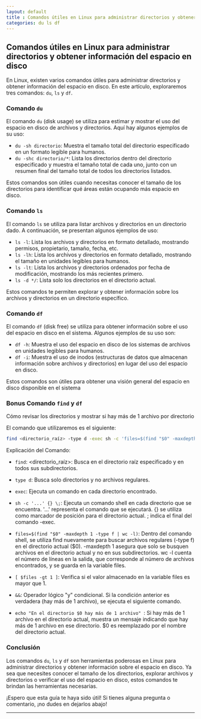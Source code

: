 ```yaml
---
layout: default
title : Comandos útiles en Linux para administrar directorios y obtener información del espacio en disco
categories: du ls df
---
```


## Comandos útiles en Linux para administrar directorios y obtener información del espacio en disco

En Linux, existen varios comandos útiles para administrar directorios y obtener información del espacio en disco. En este artículo, exploraremos tres comandos: `du`, `ls` y `df`.

### Comando `du`

El comando `du` (disk usage) se utiliza para estimar y mostrar el uso del espacio en disco de archivos y directorios. Aquí hay algunos ejemplos de su uso:

- `du -sh directorio`: Muestra el tamaño total del directorio especificado en un formato legible para humanos.
- `du -shc directorio/*`: Lista los directorios dentro del directorio especificado y muestra el tamaño total de cada uno, junto con un resumen final del tamaño total de todos los directorios listados.

Estos comandos son útiles cuando necesitas conocer el tamaño de los directorios para identificar qué áreas están ocupando más espacio en disco.

### Comando `ls`

El comando `ls` se utiliza para listar archivos y directorios en un directorio dado. A continuación, se presentan algunos ejemplos de uso:

- `ls -l`: Lista los archivos y directorios en formato detallado, mostrando permisos, propietario, tamaño, fecha, etc.
- `ls -lh`: Lista los archivos y directorios en formato detallado, mostrando el tamaño en unidades legibles para humanos.
- `ls -lt`: Lista los archivos y directorios ordenados por fecha de modificación, mostrando los más recientes primero.
- `ls -d */`: Lista solo los directorios en el directorio actual.

Estos comandos te permiten explorar y obtener información sobre los archivos y directorios en un directorio específico.

### Comando `df`

El comando `df` (disk free) se utiliza para obtener información sobre el uso del espacio en disco en el sistema. Algunos ejemplos de su uso son:

- `df -h`: Muestra el uso del espacio en disco de los sistemas de archivos en unidades legibles para humanos.
- `df -i`: Muestra el uso de inodos (estructuras de datos que almacenan información sobre archivos y directorios) en lugar del uso del espacio en disco.

Estos comandos son útiles para obtener una visión general del espacio en disco disponible en el sistema

### Bonus Comando `find` y `df`

Cómo revisar los directorios y mostrar si hay más de 1 archivo por directorio

El comando que utilizaremos es el siguiente:

```bash
find <directorio_raíz> -type d -exec sh -c 'files=$(find "$0" -maxdepth 1 -type f | wc -l); [ $files -gt 1 ] && echo "En el directorio $0 hay más de 1 archivo"' {} \;
```
Explicación del Comando:

- `find`: <directorio_raíz>: Busca en el directorio raíz especificado y en todos sus subdirectorios.

- `type d`: Busca solo directorios y no archivos regulares.

- `exec`: Ejecuta un comando en cada directorio encontrado.

- `sh -c '...' {} \;`: Ejecuta un comando shell en cada directorio que se encuentra. '...' representa el comando que se ejecutará. {} se utiliza como marcador de posición para el directorio actual. \; indica el final del comando -exec.

- `files=$(find "$0" -maxdepth 1 -type f | wc -l)`: Dentro del comando shell, se utiliza find nuevamente para buscar archivos regulares (-type f) en el directorio actual ($0). -maxdepth 1 asegura que solo se busquen archivos en el directorio actual y no en sus subdirectorios. wc -l cuenta el número de líneas en la salida, que corresponde al número de archivos encontrados, y se guarda en la variable files.

- `[ $files -gt 1 ]`: Verifica si el valor almacenado en la variable files es mayor que 1.

- `&&`: Operador lógico "y" condicional. Si la condición anterior es verdadera (hay más de 1 archivo), se ejecuta el siguiente comando.

- `echo "En el directorio $0 hay más de 1 archivo" `: Si hay más de 1 archivo en el directorio actual, muestra un mensaje indicando que hay más de 1 archivo en ese directorio. $0 es reemplazado por el nombre del directorio actual.

### Conclusión

Los comandos `du`, `ls` y `df` son herramientas poderosas en Linux para administrar directorios y obtener información sobre el espacio en disco. Ya sea que necesites conocer el tamaño de los directorios, explorar archivos y directorios o verificar el uso del espacio en disco, estos comandos te brindan las herramientas necesarias.

¡Espero que esta guía te haya sido útil! Si tienes alguna pregunta o comentario, ¡no dudes en dejarlos abajo!

---
